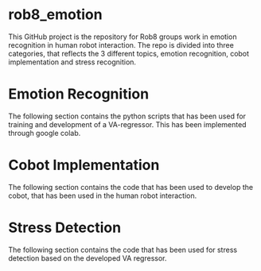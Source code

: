# rob8_emotion
This GitHub project is the repository for Rob8 groups work in emotion recognition in human robot interaction.
The repo is divided into three categories, that reflects the 3 different topics, emotion recognition, cobot implementation and stress recognition.


# Emotion Recognition
The following section contains the python scripts that has been used for training and development of a VA-regressor.
This has been implemented through google colab.

# Cobot Implementation
The following section contains the code that has been used to develop the cobot, that has been used in the human robot interaction.


# Stress Detection
The following section contains the code that has been used for stress detection based on the developed VA regressor.


